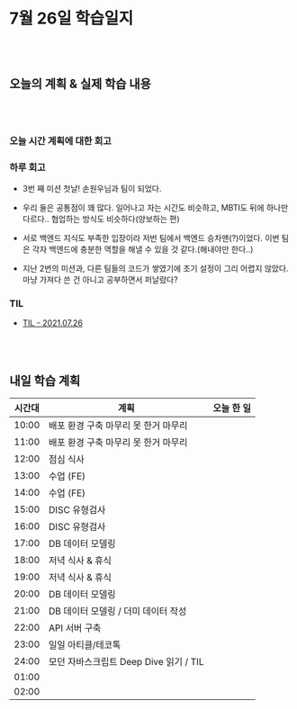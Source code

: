 # 7월 26일 학습일지

<br/>
<br/>

## 오늘의 계획 & 실제 학습 내용

<br/>
<br/>

### 오늘 시간 계획에 대한 회고

### 하루 회고

- 3번 째 미션 첫날! 손원우님과 팀이 되었다.

- 우리 둘은 공통점이 꽤 많다. 일어나고 자는 시간도 비슷하고, MBTI도 뒤에 하나만 다르다.. 협업하는 방식도 비슷하다(양보하는 편)

- 서로 백엔드 지식도 부족한 입장이라 저번 팀에서 백엔드 승차맨(?)이었다. 이번 팀은 각자 백엔드에 충분한 역할을 해낼 수 있을 것 같다.(해내야만 한다..)

- 지난 2번의 미션과, 다른 팀들의 코드가 쌓였기에 초기 설정이 그리 어렵지 않았다. 마냥 가져다 쓴 건 아니고 공부하면서 퍼날랐다?

### TIL

- [TIL - 2021.07.26](https://velog.io/@jjuny546/TIL-2021.07.26)

<br/>
<br/>

## 내일 학습 계획

| 시간대 | 계획                                   | 오늘 한 일 |
| ------ | -------------------------------------- | ---------- |
| 10:00  | 배포 환경 구축 마무리 못 한거 마무리   |            |
| 11:00  | 배포 환경 구축 마무리 못 한거 마무리   |            |
| 12:00  | 점심 식사                              |            |
| 13:00  | 수업 (FE)                              |            |
| 14:00  | 수업 (FE)                              |            |
| 15:00  | DISC 유형검사                          |            |
| 16:00  | DISC 유형검사                          |            |
| 17:00  | DB 데이터 모델링                       |            |
| 18:00  | 저녁 식사 & 휴식                       |            |
| 19:00  | 저녁 식사 & 휴식                       |            |
| 20:00  | DB 데이터 모델링                       |            |
| 21:00  | DB 데이터 모델링 / 더미 데이터 작성    |            |
| 22:00  | API 서버 구축                          |            |
| 23:00  | 일일 아티클/테코톡                     |            |
| 24:00  | 모던 자바스크립트 Deep Dive 읽기 / TIL |            |
| 01:00  |                                        |            |
| 02:00  |                                        |            |

